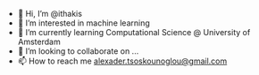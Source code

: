 - 👋 Hi, I’m @ithakis
- 👀 I’m interested in machine learning
- 🌱 I’m currently learning Computational Science @ University of Amsterdam
- 💞️ I’m looking to collaborate on ...
- 📫 How to reach me alexader.tsoskounoglou@gmail.com

<!---
ithakis/ithakis is a ✨ special ✨ repository because its `README.md` (this file) appears on your GitHub profile.
You can click the Preview link to take a look at your changes.
--->
